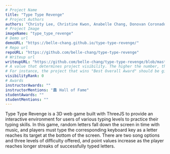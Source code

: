 ```yaml
---
# Project Name
title: "Type Type Revenge"
# Project Authors
authors: "Christy Lee, Christine Kwon, Anabelle Chang, Donovan Coronado"
# Project Image
imageName: "type_type_revenge"
# Demo url
demoURL: "https://belle-chang.github.io/type-type-revenge/"
# Repo url
repoURL: "https://github.com/belle-chang/type-type-revenge"
# Writeup url
writeupURL: "https://github.com/belle-chang/type-type-revenge/blob/master/type-type-revenge_final-report.pdf"
# A value that determines project visibility. The higher the number, the closer it will appear to the top
# For instance, the project that wins "Best Overall Award" should be given the highest visibilityRank
visibilityRank: 0
# Awards
instructorAwards: ""
instructorMentions: "🏛️ Hall of Fame"
studentAwards: ""
studentMentions: ""
---
```

Type Type Revenge is a 3D web game built with ThreeJS to provide an interactive environment for users of various typing levels to practice their typing skills. In this game, random letters fall down the screen in time with music, and players must type the corresponding keyboard key as a letter reaches its target at the bottom of the screen. There are two song options and three levels of difficulty offered, and point values increase as the player reaches longer streaks of successfully typed letters.
